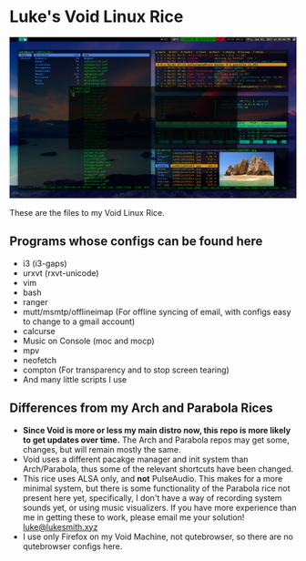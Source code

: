 # Luke's Void Linux Rice

![pic1](pic1.png)

These are the files to my Void Linux Rice.

## Programs whose configs can be found here

+ i3 (i3-gaps)
+ urxvt (rxvt-unicode)
+ vim
+ bash
+ ranger
+ mutt/msmtp/offlineimap (For offline syncing of email, with configs easy to change to a gmail account)
+ calcurse
+ Music on Console (moc and mocp)
+ mpv
+ neofetch
+ compton (For transparency and to stop screen tearing)
+ And many little scripts I use

## Differences from my Arch and Parabola Rices

+ **Since Void is more or less my main distro now, this repo is more likely to get updates over time.** The Arch and Parabola repos may get some, changes, but will remain mostly the same.
+ Void uses a different pacakge manager and init system than Arch/Parabola, thus some of the relevant shortcuts have been changed.
+ This rice uses ALSA only, and **not** PulseAudio. This makes for a more minimal system, but there is some functionality of the Parabola rice not present here yet, specifically, I don't have a way of recording system sounds yet, or using music visualizers. If you have more experience than me in getting these to work, please email me your solution! [luke@lukesmith.xyz](mailto:lukesmith.xyz)
+ I use only Firefox on my Void Machine, not qutebrowser, so there are no qutebrowser configs here.
